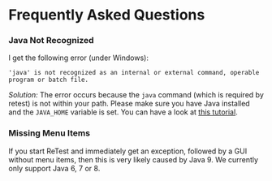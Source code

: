 # Frequently Asked Questions

### Java Not Recognized

I get the following error (under Windows):

`'java' is not recognized as an internal or external command, operable program or batch file.`

*Solution:* The error occurs because the `java` command (which is required by retest) is not within your path. 
Please make sure you have Java installed and the `JAVA_HOME` variable is set. 
You can have a look at [this tutorial](https://java.com/en/download/help/windows_manual_download.xml).

### Missing Menu Items

If you start ReTest and immediately get an exception, followed by a GUI without menu items, then this is very likely caused by Java 9. We currently only support Java 6, 7 or 8.


